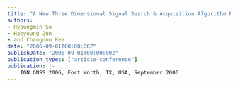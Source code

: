 ```yaml
---
title: "A New Three Dimensional Signal Search & Acquisition Algorithm Based on Cross-correlation Sequence with 0.1 Seconds’ Signal Receiving Time"
authors:
- Hyoungmin So
- Haeyoung Jun
- and Changdon Kee
date: "2006-09-01T00:00:00Z"
publishDate: "2006-09-01T00:00:00Z"
publication_types: ["article-conference"]
publication: |-
    ION GNSS 2006, Fort Worth, TX, USA, September 2006
---
```

